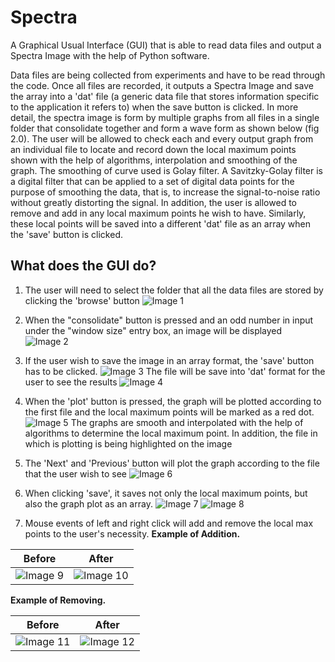 # Spectra
A Graphical Usual Interface (GUI) that is able to read data files and output a Spectra Image with the help of Python software.

Data files are being collected from experiments and have to be read through the code. Once all files are recorded, it outputs a Spectra Image and save the array into a 'dat' file (a generic data file that stores information specific to the application it refers to) when the save button is clicked. In more detail, the spectra image is form by multiple graphs from all files in a single folder that consolidate together and form a wave form as shown below (fig 2.0). The user will be allowed to check each and every output graph from an individual file to locate and record down the local maximum points shown with the help of algorithms, interpolation and smoothing of the graph. The smoothing of curve used is Golay filter. A Savitzky-Golay filter is a digital filter that can be applied to a set of digital data points for the purpose of smoothing the data, that is, to increase the signal-to-noise ratio without greatly distorting the signal. In addition, the user is allowed to remove and add in any local maximum points he wish to have. Similarly, these local points will be saved into a different 'dat' file as an array when
the 'save' button is clicked.

## What does the GUI do? ##
1. The user will need to select the folder that all the data files are stored by clicking the 'browse' button
![Image 1](images/Picture1.jpg.JPG)

2. When the "consolidate" button is pressed and an odd number in input under the "window  size" entry box, an image will be displayed
![Image 2](images/Picture2.jpg.JPG)

3. If the user wish to save the image in an array format, the 'save' button has to be clicked.
![Image 3](images/Picture3.jpg.JPG)
The file will be save into 'dat' format for the user to see the results
![Image 4](images/Picture4.jpg.JPG)

4. When the 'plot' button is pressed, the graph will be plotted according to the first file and the local maximum points will be marked as a red dot.
![Image 5](images/Picture5.jpg.JPG)
The graphs are smooth and interpolated with the help of algorithms to determine the local  maximum point. In addition, the file in which is plotting is being highlighted on the image

5. The 'Next' and 'Previous' button will plot the graph according to the file that the user wish to see
![Image 6](images/Picture6.jpg.JPG)

6. When clicking 'save', it saves not only  the local maximum points, but also the graph plot as an array.
![Image 7](images/Picture7.jpg.JPG)
![Image 8](images/Picture8.jpg.JPG)

7.	Mouse events of left and right click will add and remove the local max points to the user's  necessity.
**Example of Addition.**

| Before        | After         |
| --- | --- |
| ![Image 9](images/Picture9.jpg.JPG) | ![Image 10](images/Picture10.jpg.JPG) |

**Example of Removing.**

| Before        | After         |
| --- | --- |
| ![Image 11](images/Picture11.jpg.JPG) | ![Image 12](images/Picture12.jpg.JPG) |







